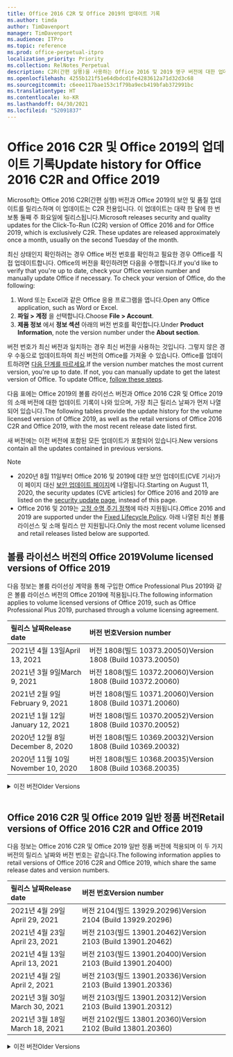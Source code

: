 ```yaml
---
title: Office 2016 C2R 및 Office 2019의 업데이트 기록
ms.author: timda
author: TimDavenport
manager: TimDavenport
ms.audience: ITPro
ms.topic: reference
ms.prod: office-perpetual-itpro
localization_priority: Priority
ms.collection: RelNotes_Perpetual
description: C2R(간편 실행)을 사용하는 Office 2016 및 2019 영구 버전에 대한 업데이트 기록을 IT 전문가에게 제공합니다.
ms.openlocfilehash: 4255b121f51e64dbdcd1fe4283612a71d32d3c68
ms.sourcegitcommit: c6eee117bae153c1f79ba9ecb419bfab372991bc
ms.translationtype: HT
ms.contentlocale: ko-KR
ms.lasthandoff: 04/30/2021
ms.locfileid: "52091837"
---
```

# <a name="update-history-for-office-2016-c2r-and-office-2019"></a><span data-ttu-id="f66b9-103">Office 2016 C2R 및 Office 2019의 업데이트 기록</span><span class="sxs-lookup"><span data-stu-id="f66b9-103">Update history for Office 2016 C2R and Office 2019</span></span>

<span data-ttu-id="f66b9-p101">Microsoft는 Office 2016 C2R(간편 실행) 버전과 Office 2019의 보안 및 품질 업데이트를 릴리스하며 이 업데이트는 C2R 전용입니다. 이 업데이트는 대략 한 달에 한 번 보통 둘째 주 화요일에 릴리스됩니다.</span><span class="sxs-lookup"><span data-stu-id="f66b9-p101">Microsoft releases security and quality updates for the Click-To-Run (C2R) version of Office 2016 and for Office 2019, which is exclusively C2R. These updates are released approximately once a month, usually on the second Tuesday of the month.</span></span>

<span data-ttu-id="f66b9-p102">최신 상태인지 확인하려는 경우 Office 버전 번호를 확인하고 필요한 경우 Office를 직접 업데이트합니다. Office의 버전을 확인하려면 다음을 수행합니다.</span><span class="sxs-lookup"><span data-stu-id="f66b9-p102">If you'd like to verify that you're up to date, check your Office version number and manually update Office if necessary. To check your version of Office, do the following:</span></span>

  1.    <span data-ttu-id="f66b9-108">Word 또는 Excel과 같은 Office 응용 프로그램을 엽니다.</span><span class="sxs-lookup"><span data-stu-id="f66b9-108">Open any Office application, such as Word or Excel.</span></span>
  2.    <span data-ttu-id="f66b9-109">**파일 > 계정** 을 선택합니다.</span><span class="sxs-lookup"><span data-stu-id="f66b9-109">Choose **File > Account**.</span></span>
  3.    <span data-ttu-id="f66b9-110">**제품 정보** 에서 **정보 섹션** 아래의 버전 번호를 확인합니다.</span><span class="sxs-lookup"><span data-stu-id="f66b9-110">Under **Product Information**, note the version number under the **About section**.</span></span>

<span data-ttu-id="f66b9-p103">버전 번호가 최신 버전과 일치하는 경우 최신 버전을 사용하는 것입니다. 그렇지 않은 경우 수동으로 업데이트하여 최신 버전의 Office를 가져올 수 있습니다. Office를 업데이트하려면 [다음 단계를 따르세요](https://support.office.com/article/2ab296f3-7f03-43a2-8e50-46de917611c5).</span><span class="sxs-lookup"><span data-stu-id="f66b9-p103">If the version number matches the most current version, you're up to date. If not, you can manually update to get the latest version of Office. To update Office, [follow these steps](https://support.office.com/article/2ab296f3-7f03-43a2-8e50-46de917611c5).</span></span>


<span data-ttu-id="f66b9-114">다음 표에는 Office 2019의 볼륨 라이선스 버전과 Office 2016 C2R 및 Office 2019의 소매 버전에 대한 업데이트 기록이 나와 있으며, 가장 최근 릴리스 날짜가 먼저 나열되어 있습니다.</span><span class="sxs-lookup"><span data-stu-id="f66b9-114">The following tables provide the update history for the volume licensed version of Office 2019, as well as the retail versions of Office 2016 C2R and Office 2019, with the most recent release date listed first.</span></span>

<span data-ttu-id="f66b9-115">새 버전에는 이전 버전에 포함된 모든 업데이트가 포함되어 있습니다.</span><span class="sxs-lookup"><span data-stu-id="f66b9-115">New versions contain all the updates contained in previous versions.</span></span>


 > [!NOTE]
> - <span data-ttu-id="f66b9-116">2020년 8월 11일부터 Office 2016 및 2019에 대한 보안 업데이트(CVE 기사)가 이 페이지 대신 [ 보안 업데이트 페이지](./microsoft365-apps-security-updates.md)에 나열됩니다.</span><span class="sxs-lookup"><span data-stu-id="f66b9-116">Starting on August 11, 2020, the security updates (CVE articles) for Office 2016 and 2019 are listed on the [security update page](./microsoft365-apps-security-updates.md), instead of this page.</span></span> 
> - <span data-ttu-id="f66b9-117">Office 2016 및 2019는 [고정 수명 주기 정책](/lifecycle/policies/fixed)에 따라 지원됩니다.</span><span class="sxs-lookup"><span data-stu-id="f66b9-117">Office 2016 and 2019 are supported under the [Fixed Lifecycle Policy](/lifecycle/policies/fixed).</span></span> <span data-ttu-id="f66b9-118">아래 나열된 최신 볼륨 라이선스 및 소매 릴리스 만 지원됩니다.</span><span class="sxs-lookup"><span data-stu-id="f66b9-118">Only the most recent volume licensed and retail releases listed below are supported.</span></span>


## <a name="volume-licensed-versions-of-office-2019"></a><span data-ttu-id="f66b9-119">볼륨 라이선스 버전의 Office 2019</span><span class="sxs-lookup"><span data-stu-id="f66b9-119">Volume licensed versions of Office 2019</span></span>
<span data-ttu-id="f66b9-120">다음 정보는 볼륨 라이선싱 계약을 통해 구입한 Office Professional Plus 2019와 같은 볼륨 라이선스 버전의 Office 2019에 적용됩니다.</span><span class="sxs-lookup"><span data-stu-id="f66b9-120">The following information applies to volume licensed versions of Office 2019, such as Office Professional Plus 2019, purchased through a volume licensing agreement.</span></span>

[//]: # (VL 테이블 시작 제거 안 함)


|<span data-ttu-id="f66b9-122">**릴리스 날짜**</span><span class="sxs-lookup"><span data-stu-id="f66b9-122">**Release date**</span></span>|<span data-ttu-id="f66b9-123">**버전 번호**</span><span class="sxs-lookup"><span data-stu-id="f66b9-123">**Version number**</span></span>|
|:-----|:-----|
|<span data-ttu-id="f66b9-124">2021년 4월 13일</span><span class="sxs-lookup"><span data-stu-id="f66b9-124">April 13, 2021</span></span>|<span data-ttu-id="f66b9-125">버전 1808(빌드 10373.20050)</span><span class="sxs-lookup"><span data-stu-id="f66b9-125">Version 1808 (Build 10373.20050)</span></span>|
|<span data-ttu-id="f66b9-126">2021년 3월 9일</span><span class="sxs-lookup"><span data-stu-id="f66b9-126">March 9, 2021</span></span>|<span data-ttu-id="f66b9-127">버전 1808(빌드 10372.20060)</span><span class="sxs-lookup"><span data-stu-id="f66b9-127">Version 1808 (Build 10372.20060)</span></span>|
|<span data-ttu-id="f66b9-128">2021년 2월 9일</span><span class="sxs-lookup"><span data-stu-id="f66b9-128">February 9, 2021</span></span>|<span data-ttu-id="f66b9-129">버전 1808(빌드 10371.20060)</span><span class="sxs-lookup"><span data-stu-id="f66b9-129">Version 1808 (Build 10371.20060)</span></span>|
|<span data-ttu-id="f66b9-130">2021년 1월 12일</span><span class="sxs-lookup"><span data-stu-id="f66b9-130">January 12, 2021</span></span>|<span data-ttu-id="f66b9-131">버전 1808(빌드 10370.20052)</span><span class="sxs-lookup"><span data-stu-id="f66b9-131">Version 1808 (Build 10370.20052)</span></span>|
|<span data-ttu-id="f66b9-132">2020년 12월 8일</span><span class="sxs-lookup"><span data-stu-id="f66b9-132">December 8, 2020</span></span>|<span data-ttu-id="f66b9-133">버전 1808(빌드 10369.20032)</span><span class="sxs-lookup"><span data-stu-id="f66b9-133">Version 1808 (Build 10369.20032)</span></span>|
|<span data-ttu-id="f66b9-134">2020년 11월 10일</span><span class="sxs-lookup"><span data-stu-id="f66b9-134">November 10, 2020</span></span>|<span data-ttu-id="f66b9-135">버전 1808(빌드 10368.20035)</span><span class="sxs-lookup"><span data-stu-id="f66b9-135">Version 1808 (Build 10368.20035)</span></span>|


[//]: # (VL TABLE END를 제거하지 마십시오.)

<details>
<summary><span data-ttu-id="f66b9-137">이전 버전</span><span class="sxs-lookup"><span data-stu-id="f66b9-137">Older Versions</span></span></summary>
 

[//]: # (VL 오래된 테이블 시작)을(를) 제거하지 마십시오.


|<span data-ttu-id="f66b9-139">**릴리스 날짜**</span><span class="sxs-lookup"><span data-stu-id="f66b9-139">**Release date**</span></span>|<span data-ttu-id="f66b9-140">**버전 번호**</span><span class="sxs-lookup"><span data-stu-id="f66b9-140">**Version number**</span></span>|
|:-----|:-----|
|<span data-ttu-id="f66b9-141">2020년 10월 13일</span><span class="sxs-lookup"><span data-stu-id="f66b9-141">October 13, 2020</span></span>|<span data-ttu-id="f66b9-142">버전 1808(빌드 10367.20048)</span><span class="sxs-lookup"><span data-stu-id="f66b9-142">Version 1808 (Build 10367.20048)</span></span>|
|<span data-ttu-id="f66b9-143">2020년 9월 8일</span><span class="sxs-lookup"><span data-stu-id="f66b9-143">September 8, 2020</span></span>|<span data-ttu-id="f66b9-144">버전 1808(빌드 10366.20016)</span><span class="sxs-lookup"><span data-stu-id="f66b9-144">Version 1808 (Build 10366.20016)</span></span>|
|<span data-ttu-id="f66b9-145">2020년 8월 11일</span><span class="sxs-lookup"><span data-stu-id="f66b9-145">August 11, 2020</span></span>|<span data-ttu-id="f66b9-146">버전 1808(빌드 10364.20059)</span><span class="sxs-lookup"><span data-stu-id="f66b9-146">Version 1808 (Build 10364.20059)</span></span>|
|<span data-ttu-id="f66b9-147">2020년 7월 14일</span><span class="sxs-lookup"><span data-stu-id="f66b9-147">July 14, 2020</span></span>   |<span data-ttu-id="f66b9-148">버전 1808(빌드 10363.20015)</span><span class="sxs-lookup"><span data-stu-id="f66b9-148">Version 1808 (Build 10363.20015)</span></span>  |
|<span data-ttu-id="f66b9-149">2020년 6월 9일</span><span class="sxs-lookup"><span data-stu-id="f66b9-149">June 9, 2020</span></span>   |<span data-ttu-id="f66b9-150">버전 1808(빌드 10361.20002)</span><span class="sxs-lookup"><span data-stu-id="f66b9-150">Version 1808 (Build 10361.20002)</span></span>  |
|<span data-ttu-id="f66b9-151">2020년 5월 12일</span><span class="sxs-lookup"><span data-stu-id="f66b9-151">May 12, 2020</span></span>   |<span data-ttu-id="f66b9-152">버전 1808(빌드 10359.20023)</span><span class="sxs-lookup"><span data-stu-id="f66b9-152">Version 1808 (Build 10359.20023)</span></span>  |
|<span data-ttu-id="f66b9-153">2020년 4월 14일</span><span class="sxs-lookup"><span data-stu-id="f66b9-153">April 14, 2020</span></span>   |<span data-ttu-id="f66b9-154">버전 1808(빌드 10358.20061)</span><span class="sxs-lookup"><span data-stu-id="f66b9-154">Version 1808 (Build 10358.20061)</span></span>  |
|<span data-ttu-id="f66b9-155">2020년 3월 10일</span><span class="sxs-lookup"><span data-stu-id="f66b9-155">March 10, 2020</span></span>   |<span data-ttu-id="f66b9-156">버전 1808 (빌드 10357.20081)</span><span class="sxs-lookup"><span data-stu-id="f66b9-156">Version 1808 (Build 10357.20081)</span></span>  |
|<span data-ttu-id="f66b9-157">2020년 2월 11일</span><span class="sxs-lookup"><span data-stu-id="f66b9-157">February 11, 2020</span></span>   |<span data-ttu-id="f66b9-158">버전 1808 (빌드 10356.20006)</span><span class="sxs-lookup"><span data-stu-id="f66b9-158">Version 1808 (Build 10356.20006)</span></span>  |


[//]: # (VL 오래된 테이블 종료)를 제거하지 마십시오.

</details>


<br/>

## <a name="retail-versions-of-office-2016-c2r-and-office-2019"></a><span data-ttu-id="f66b9-160">Office 2016 C2R 및 Office 2019 일반 정품 버전</span><span class="sxs-lookup"><span data-stu-id="f66b9-160">Retail versions of Office 2016 C2R and Office 2019</span></span>
<span data-ttu-id="f66b9-161">다음 정보는 Office 2016 C2R 및 Office 2019 일반 정품 버전에 적용되며 이 두 가지 버전의 릴리스 날짜와 버전 번호는 같습니다.</span><span class="sxs-lookup"><span data-stu-id="f66b9-161">The following information applies to retail versions of Office 2016 C2R and Office 2019, which share the same release dates and version numbers.</span></span>

[//]: # (VL 테이블 시작 제거 안 함)


|<span data-ttu-id="f66b9-163">**릴리스 날짜**</span><span class="sxs-lookup"><span data-stu-id="f66b9-163">**Release date**</span></span>|<span data-ttu-id="f66b9-164">**버전 번호**</span><span class="sxs-lookup"><span data-stu-id="f66b9-164">**Version number**</span></span>|
|:-----|:-----|
|<span data-ttu-id="f66b9-165">2021년 4월 29일</span><span class="sxs-lookup"><span data-stu-id="f66b9-165">April 29, 2021</span></span>|<span data-ttu-id="f66b9-166">버전 2104(빌드 13929.20296)</span><span class="sxs-lookup"><span data-stu-id="f66b9-166">Version 2104 (Build 13929.20296)</span></span>|
|<span data-ttu-id="f66b9-167">2021년 4월 23일</span><span class="sxs-lookup"><span data-stu-id="f66b9-167">April 23, 2021</span></span>|<span data-ttu-id="f66b9-168">버전 2103(빌드 13901.20462)</span><span class="sxs-lookup"><span data-stu-id="f66b9-168">Version 2103 (Build 13901.20462)</span></span>|
|<span data-ttu-id="f66b9-169">2021년 4월 13일</span><span class="sxs-lookup"><span data-stu-id="f66b9-169">April 13, 2021</span></span>|<span data-ttu-id="f66b9-170">버전 2103(빌드 13901.20400)</span><span class="sxs-lookup"><span data-stu-id="f66b9-170">Version 2103 (Build 13901.20400)</span></span>|
|<span data-ttu-id="f66b9-171">2021년 4월 2일</span><span class="sxs-lookup"><span data-stu-id="f66b9-171">April 2, 2021</span></span>|<span data-ttu-id="f66b9-172">버전 2103(빌드 13901.20336)</span><span class="sxs-lookup"><span data-stu-id="f66b9-172">Version 2103 (Build 13901.20336)</span></span>|
|<span data-ttu-id="f66b9-173">2021년 3월 30일</span><span class="sxs-lookup"><span data-stu-id="f66b9-173">March 30, 2021</span></span>|<span data-ttu-id="f66b9-174">버전 2103(빌드 13901.20312)</span><span class="sxs-lookup"><span data-stu-id="f66b9-174">Version 2103 (Build 13901.20312)</span></span>|
|<span data-ttu-id="f66b9-175">2021년 3월 18일</span><span class="sxs-lookup"><span data-stu-id="f66b9-175">March 18, 2021</span></span>|<span data-ttu-id="f66b9-176">버전 2102(빌드 13801.20360)</span><span class="sxs-lookup"><span data-stu-id="f66b9-176">Version 2102 (Build 13801.20360)</span></span>|


[//]: # (VL 테이블 시작 제거 안 함)

<details>
<summary><span data-ttu-id="f66b9-178">이전 버전</span><span class="sxs-lookup"><span data-stu-id="f66b9-178">Older Versions</span></span></summary>
 

[//]: # (VL 테이블 시작 제거 안 함)


|<span data-ttu-id="f66b9-180">**릴리스 날짜**</span><span class="sxs-lookup"><span data-stu-id="f66b9-180">**Release date**</span></span>|<span data-ttu-id="f66b9-181">**버전 번호**</span><span class="sxs-lookup"><span data-stu-id="f66b9-181">**Version number**</span></span>|
|:-----|:-----|
|<span data-ttu-id="f66b9-182">2021년 3월 9일</span><span class="sxs-lookup"><span data-stu-id="f66b9-182">March 9, 2021</span></span>|<span data-ttu-id="f66b9-183">버전 2102(빌드 13801.20294)</span><span class="sxs-lookup"><span data-stu-id="f66b9-183">Version 2102 (Build 13801.20294)</span></span>|
|<span data-ttu-id="f66b9-184">2021년 3월 1일</span><span class="sxs-lookup"><span data-stu-id="f66b9-184">March 1, 2021</span></span>|<span data-ttu-id="f66b9-185">버전 2102(빌드 13801.20266)</span><span class="sxs-lookup"><span data-stu-id="f66b9-185">Version 2102 (Build 13801.20266)</span></span>|
|<span data-ttu-id="f66b9-186">2021년 2월 16일</span><span class="sxs-lookup"><span data-stu-id="f66b9-186">February 16, 2021</span></span>|<span data-ttu-id="f66b9-187">버전 2101(빌드 13628.20448)</span><span class="sxs-lookup"><span data-stu-id="f66b9-187">Version 2101 (Build 13628.20448)</span></span>|
|<span data-ttu-id="f66b9-188">2021년 2월 9일</span><span class="sxs-lookup"><span data-stu-id="f66b9-188">February 9, 2021</span></span>|<span data-ttu-id="f66b9-189">버전 2101(빌드 13628.20380)</span><span class="sxs-lookup"><span data-stu-id="f66b9-189">Version 2101 (Build 13628.20380)</span></span>|
|<span data-ttu-id="f66b9-190">2021년 1월 26일</span><span class="sxs-lookup"><span data-stu-id="f66b9-190">January 26, 2021</span></span>|<span data-ttu-id="f66b9-191">버전 2101(빌드 13628.20274)</span><span class="sxs-lookup"><span data-stu-id="f66b9-191">Version 2101 (Build 13628.20274)</span></span>|
|<span data-ttu-id="f66b9-192">2021년 1월 21일</span><span class="sxs-lookup"><span data-stu-id="f66b9-192">January 21, 2021</span></span>|<span data-ttu-id="f66b9-193">버전 2012(빌드 13530.20440)</span><span class="sxs-lookup"><span data-stu-id="f66b9-193">Version 2012 (Build 13530.20440)</span></span>|
|<span data-ttu-id="f66b9-194">2021년 1월 12일</span><span class="sxs-lookup"><span data-stu-id="f66b9-194">January 12, 2021</span></span>|<span data-ttu-id="f66b9-195">버전 2012(빌드 13530.20376)</span><span class="sxs-lookup"><span data-stu-id="f66b9-195">Version 2012 (Build 13530.20376)</span></span>|
|<span data-ttu-id="f66b9-196">2021년 1월 5일</span><span class="sxs-lookup"><span data-stu-id="f66b9-196">January 5, 2021</span></span>|<span data-ttu-id="f66b9-197">버전 2012(빌드 13530.20316)</span><span class="sxs-lookup"><span data-stu-id="f66b9-197">Version 2012 (Build 13530.20316)</span></span>|
|<span data-ttu-id="f66b9-198">2020년 12월 21일</span><span class="sxs-lookup"><span data-stu-id="f66b9-198">December 21, 2020</span></span>|<span data-ttu-id="f66b9-199">버전 2011(빌드 13426.20404)</span><span class="sxs-lookup"><span data-stu-id="f66b9-199">Version 2011 (Build 13426.20404)</span></span>|
|<span data-ttu-id="f66b9-200">2020년 12월 8일</span><span class="sxs-lookup"><span data-stu-id="f66b9-200">December 8, 2020</span></span>|<span data-ttu-id="f66b9-201">버전 2011(빌드 13426.20332)</span><span class="sxs-lookup"><span data-stu-id="f66b9-201">Version 2011 (Build 13426.20332)</span></span>|
|<span data-ttu-id="f66b9-202">2020년 12월 2일</span><span class="sxs-lookup"><span data-stu-id="f66b9-202">December 2, 2020</span></span>|<span data-ttu-id="f66b9-203">버전 2011(빌드 13426.20308)</span><span class="sxs-lookup"><span data-stu-id="f66b9-203">Version 2011 (Build 13426.20308)</span></span>|
|<span data-ttu-id="f66b9-204">2020년 11월 30일</span><span class="sxs-lookup"><span data-stu-id="f66b9-204">November 30, 2020</span></span>|<span data-ttu-id="f66b9-205">버전 2011(빌드 13426.20294)</span><span class="sxs-lookup"><span data-stu-id="f66b9-205">Version 2011 (Build 13426.20294)</span></span>|
|<span data-ttu-id="f66b9-206">2020년 11월 23일</span><span class="sxs-lookup"><span data-stu-id="f66b9-206">November 23, 2020</span></span>|<span data-ttu-id="f66b9-207">버전 2011(빌드 13426.20274)</span><span class="sxs-lookup"><span data-stu-id="f66b9-207">Version 2011 (Build 13426.20274)</span></span>|
|<span data-ttu-id="f66b9-208">2020년 11월 17일</span><span class="sxs-lookup"><span data-stu-id="f66b9-208">November 17, 2020</span></span>|<span data-ttu-id="f66b9-209">버전 2010(빌드 13328.20408)</span><span class="sxs-lookup"><span data-stu-id="f66b9-209">Version 2010 (Build 13328.20408)</span></span>|
|<span data-ttu-id="f66b9-210">2020년 11월 10일</span><span class="sxs-lookup"><span data-stu-id="f66b9-210">November 10, 2020</span></span>|<span data-ttu-id="f66b9-211">버전 2010(빌드 13328.20356)</span><span class="sxs-lookup"><span data-stu-id="f66b9-211">Version 2010 (Build 13328.20356)</span></span>|
|<span data-ttu-id="f66b9-212">2020년 10월 27일</span><span class="sxs-lookup"><span data-stu-id="f66b9-212">October 27, 2020</span></span>|<span data-ttu-id="f66b9-213">버전 2010(빌드 13328.20292)</span><span class="sxs-lookup"><span data-stu-id="f66b9-213">Version 2010 (Build 13328.20292)</span></span>|
|<span data-ttu-id="f66b9-214">2020년 10월 21일</span><span class="sxs-lookup"><span data-stu-id="f66b9-214">October 21, 2020</span></span>|<span data-ttu-id="f66b9-215">버전 2009(빌드 13231.20418)</span><span class="sxs-lookup"><span data-stu-id="f66b9-215">Version 2009 (Build 13231.20418)</span></span>|
|<span data-ttu-id="f66b9-216">2020년 10월 13일</span><span class="sxs-lookup"><span data-stu-id="f66b9-216">October 13, 2020</span></span>|<span data-ttu-id="f66b9-217">버전 2009(빌드 13231.20390)</span><span class="sxs-lookup"><span data-stu-id="f66b9-217">Version 2009 (Build 13231.20390)</span></span>|
|<span data-ttu-id="f66b9-218">2020년 10월 8일</span><span class="sxs-lookup"><span data-stu-id="f66b9-218">October 8, 2020</span></span>|<span data-ttu-id="f66b9-219">버전 2009(빌드 13231.20368)</span><span class="sxs-lookup"><span data-stu-id="f66b9-219">Version 2009 (Build 13231.20368)</span></span>|
|<span data-ttu-id="f66b9-220">2020년 9월 28일</span><span class="sxs-lookup"><span data-stu-id="f66b9-220">September 28, 2020</span></span>|<span data-ttu-id="f66b9-221">버전 2009(빌드 13231.20262)</span><span class="sxs-lookup"><span data-stu-id="f66b9-221">Version 2009 (Build 13231.20262)</span></span>|
|<span data-ttu-id="f66b9-222">2020년 9월 22일</span><span class="sxs-lookup"><span data-stu-id="f66b9-222">September 22, 2020</span></span>|<span data-ttu-id="f66b9-223">버전 2008(빌드 13127.20508)</span><span class="sxs-lookup"><span data-stu-id="f66b9-223">Version 2008 (Build 13127.20508)</span></span>|
|<span data-ttu-id="f66b9-224">2020년 9월 9일</span><span class="sxs-lookup"><span data-stu-id="f66b9-224">September 9, 2020</span></span>|<span data-ttu-id="f66b9-225">버전 2008(빌드 13127.20408)</span><span class="sxs-lookup"><span data-stu-id="f66b9-225">Version 2008 (Build 13127.20408)</span></span>|
|<span data-ttu-id="f66b9-226">2020년 8월 31일</span><span class="sxs-lookup"><span data-stu-id="f66b9-226">August 31, 2020</span></span>|<span data-ttu-id="f66b9-227">버전 2008(빌드 13127.20296)</span><span class="sxs-lookup"><span data-stu-id="f66b9-227">Version 2008 (Build 13127.20296)</span></span>|
|<span data-ttu-id="f66b9-228">2020년 8월 25일</span><span class="sxs-lookup"><span data-stu-id="f66b9-228">August 25, 2020</span></span>|<span data-ttu-id="f66b9-229">버전 2007(빌드 13029.20460)</span><span class="sxs-lookup"><span data-stu-id="f66b9-229">Version 2007 (Build 13029.20460)</span></span>|
|<span data-ttu-id="f66b9-230">2020년 8월 11일</span><span class="sxs-lookup"><span data-stu-id="f66b9-230">August 11, 2020</span></span>|<span data-ttu-id="f66b9-231">버전 2007(빌드 13029.20344)</span><span class="sxs-lookup"><span data-stu-id="f66b9-231">Version 2007 (Build 13029.20344)</span></span>|
|<span data-ttu-id="f66b9-232">2020년 7월 30일</span><span class="sxs-lookup"><span data-stu-id="f66b9-232">July 30, 2020</span></span>|<span data-ttu-id="f66b9-233">버전 2007(빌드 13029.20308)</span><span class="sxs-lookup"><span data-stu-id="f66b9-233">Version 2007 (Build 13029.20308)</span></span>  |
|<span data-ttu-id="f66b9-234">2020년 7월 28일</span><span class="sxs-lookup"><span data-stu-id="f66b9-234">July 28, 2020</span></span>|<span data-ttu-id="f66b9-235">버전 2006(빌드 13001.20498)</span><span class="sxs-lookup"><span data-stu-id="f66b9-235">Version 2006 (Build 13001.20498)</span></span>  |
|<span data-ttu-id="f66b9-236">2020년 7월 14일</span><span class="sxs-lookup"><span data-stu-id="f66b9-236">July 14, 2020</span></span>|<span data-ttu-id="f66b9-237">버전 2006(빌드 13001.20384)</span><span class="sxs-lookup"><span data-stu-id="f66b9-237">Version 2006 (Build 13001.20384)</span></span>  |
|<span data-ttu-id="f66b9-238">2020년 6월 30일</span><span class="sxs-lookup"><span data-stu-id="f66b9-238">June 30, 2020</span></span>|<span data-ttu-id="f66b9-239">버전 2006(빌드 13001.20266)</span><span class="sxs-lookup"><span data-stu-id="f66b9-239">Version 2006 (Build 13001.20266)</span></span>  |
|<span data-ttu-id="f66b9-240">2020년 6월 24일</span><span class="sxs-lookup"><span data-stu-id="f66b9-240">June 24, 2020</span></span>|<span data-ttu-id="f66b9-241">버전 2005(빌드 12827.20470)</span><span class="sxs-lookup"><span data-stu-id="f66b9-241">Version 2005 (Build 12827.20470)</span></span>  |
|<span data-ttu-id="f66b9-242">2020년 6월 9일</span><span class="sxs-lookup"><span data-stu-id="f66b9-242">June 9, 2020</span></span>|<span data-ttu-id="f66b9-243">버전 2005(빌드 12827.20336)</span><span class="sxs-lookup"><span data-stu-id="f66b9-243">Version 2005 (Build 12827.20336)</span></span>  |
|<span data-ttu-id="f66b9-244">2020년 6월 2일</span><span class="sxs-lookup"><span data-stu-id="f66b9-244">June 2, 2020</span></span>|<span data-ttu-id="f66b9-245">버전 2005(빌드 12827.20268)</span><span class="sxs-lookup"><span data-stu-id="f66b9-245">Version 2005 (Build 12827.20268)</span></span>  |
|<span data-ttu-id="f66b9-246">2020년 5월 21일</span><span class="sxs-lookup"><span data-stu-id="f66b9-246">May 21, 2020</span></span>|<span data-ttu-id="f66b9-247">버전 2004(빌드 12730.20352)</span><span class="sxs-lookup"><span data-stu-id="f66b9-247">Version 2004 (Build 12730.20352)</span></span>  |
|<span data-ttu-id="f66b9-248">2020년 5월 12일</span><span class="sxs-lookup"><span data-stu-id="f66b9-248">May 12, 2020</span></span>|<span data-ttu-id="f66b9-249">버전 2004(버전 12730.20270)</span><span class="sxs-lookup"><span data-stu-id="f66b9-249">Version 2004 (Build 12730.20270)</span></span>  |
|<span data-ttu-id="f66b9-250">2020년 5월 4일</span><span class="sxs-lookup"><span data-stu-id="f66b9-250">May 4, 2020</span></span>|<span data-ttu-id="f66b9-251">버전 2004(빌드 12730.20250)</span><span class="sxs-lookup"><span data-stu-id="f66b9-251">Version 2004 (Build 12730.20250)</span></span>  |
|<span data-ttu-id="f66b9-252">2020년 4월 29일</span><span class="sxs-lookup"><span data-stu-id="f66b9-252">April 29, 2020</span></span>|<span data-ttu-id="f66b9-253">버전 2004(빌드 12730.20236)</span><span class="sxs-lookup"><span data-stu-id="f66b9-253">Version 2004 (Build 12730.20236)</span></span>  |
|<span data-ttu-id="f66b9-254">2020년 4월 15일</span><span class="sxs-lookup"><span data-stu-id="f66b9-254">April 15, 2020</span></span>|<span data-ttu-id="f66b9-255">버전 2003(빌드 12624.20466)</span><span class="sxs-lookup"><span data-stu-id="f66b9-255">Version 2003 (Build 12624.20466)</span></span>  |
|<span data-ttu-id="f66b9-256">2020년 4월 14일</span><span class="sxs-lookup"><span data-stu-id="f66b9-256">April 14, 2020</span></span>|<span data-ttu-id="f66b9-257">버전 2003(빌드 12624.20442)</span><span class="sxs-lookup"><span data-stu-id="f66b9-257">Version 2003 (Build 12624.20442)</span></span>  |
|<span data-ttu-id="f66b9-258">2020년 3월 31일</span><span class="sxs-lookup"><span data-stu-id="f66b9-258">March 31, 2020</span></span>|<span data-ttu-id="f66b9-259">버전 2003(빌드 12624.20382)</span><span class="sxs-lookup"><span data-stu-id="f66b9-259">Version 2003 (Build 12624.20382)</span></span>  |
|<span data-ttu-id="f66b9-260">2020년 3월 25일</span><span class="sxs-lookup"><span data-stu-id="f66b9-260">March 25, 2020</span></span>|<span data-ttu-id="f66b9-261">버전 2003 (빌드 12624.20320)</span><span class="sxs-lookup"><span data-stu-id="f66b9-261">Version 2003 (Build 12624.20320)</span></span>  |
|<span data-ttu-id="f66b9-262">2020년 3월 10일</span><span class="sxs-lookup"><span data-stu-id="f66b9-262">March 10, 2020</span></span>|<span data-ttu-id="f66b9-263">버전 2002 (빌드 12527.20278)</span><span class="sxs-lookup"><span data-stu-id="f66b9-263">Version 2002 (Build 12527.20278)</span></span>  |
|<span data-ttu-id="f66b9-264">2020년 3월 1일</span><span class="sxs-lookup"><span data-stu-id="f66b9-264">March 1, 2020</span></span>   |<span data-ttu-id="f66b9-265">버전 2002 (빌드 12527.20242)</span><span class="sxs-lookup"><span data-stu-id="f66b9-265">Version 2002 (Build 12527.20242)</span></span>  |


[//]: # (VL 테이블 종료제거 안 함)


</details>